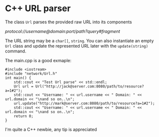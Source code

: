 # C++ URL parser
The class ```Url``` parses the provided raw URL into its components

*protocol://username@domain:port/path?query#fragment*

The URL string may be a ```char[]```, ```string```. You can also instantiate an empty ```Url``` class and update 
the represented URL later with the ```update(string)``` command.

The main.cpp is a good exmaple:
```
#include <iostream>
#include "network/Url.h"
int main() {
    std::cout << "Test Url parse" << std::endl;
    Url url = Url("http://jack@server.com:8080/path/to/resource?a=1#2");
    std::cout << "Username: " << url.username << " Domain: " << url.domain << "\nand so on..\n";
    url.update("http://mark@server.com:8080/path/to/resource?a=1#2");
    std::cout << "Username: " << url.username << " Domain: " << url.domain << "\nand so on..\n";
    return 0;
}
```
I'm quite a C++ newbie, any tip is appreciated
